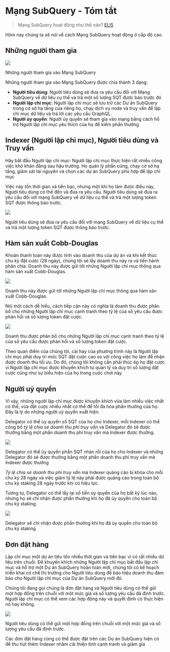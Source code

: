 # Mạng SubQuery - Tóm tắt

> Mạng SubQuery hoạt động như thế nào? [ELI5](https://www.dictionary.com/e/slang/eli5/#:~:text=ELI5%20stands%20for%20the%20phrase,naive%20understanding%20of%20the%20issue.)

Hôm nay chúng ta sẽ nói về cách Mạng SubQuery hoạt động ở cấp độ cao.

## Những người tham gia


![](https://miro.medium.com/max/1400/1*9993cakplwupZC5tbUv3vA.png)

Những người tham gia vào Mạng SubQuery

Những người tham gia vào Mạng SubQuery được chia thành 3 dạng:

-   **Người tiêu dùng**: Người tiêu dùng sẽ đưa ra yêu cầu đối với Mạng SubQuery về dữ liệu cụ thể và trả một số lượng SQT được báo trước đó
-   **Người lập chỉ mục**: Người lập chỉ mục sẽ lưu trữ các Dự án SubQuery trong cơ sở hạ tầng của riêng họ, chạy dịch vụ node và truy vấn để lập chỉ mục dữ liệu và trả lời các yêu cầu GraphQL.
-   **Người ủy quyền**: Người ủy quyền sẽ tham gia vào mạng bằng cách hỗ trợ Người lập chỉ mục yêu thích của họ để kiếm phần thưởng

## Indexer (Người lập chỉ mục), Người tiêu dùng và Truy vấn

Hãy bắt đầu Người lập chỉ mục: Người lập chỉ mục thực hiện rất nhiều công việc khó khăn đằng sau hậu trường. Họ quản lý phần cứng, chạy cơ sở hạ tầng, giám sát tài nguyên và chọn các dự án SubQuery phù hợp để lập chỉ mục

Việc này tốn thời gian và tiền bạc, nhưng một khi họ làm được điều này, Người tiêu dùng có thể đến và đưa ra yêu cầu. Người tiêu dùng sẽ đưa ra yêu cầu đối với mạng SubQuery về dữ liệu cụ thể và trả một lượng token SQT được thông báo trước.

![](https://miro.medium.com/max/1400/1*dKLkzSc2uXYaPW_IXUxstQ.png)

Người tiêu dùng sẽ đưa ra yêu cầu đối với mạng SubQuery về dữ liệu cụ thể và trả một lượng token SQT được thông báo trước.

## Hàm sản xuất Cobb-Douglas

Khoản thanh toán này được tính vào doanh thu của dự án và khi kết thúc chu kỳ đặt cược (28 ngày), chúng tôi sẽ lấy doanh thu này ra và tiến hành phân chia. Doanh thu này được gửi tới những Người lập chỉ mục thông qua hàm sản xuất Cobb-Douglas.

![](https://miro.medium.com/max/1400/1*E-W7o7cWoclxHb8rXAMdpA.png)

Doanh thu này được gửi tới những Người lập chỉ mục thông qua hàm sản xuất Cobb-Douglas.

Nói một cách dễ hiểu, cách tiếp cận này có nghĩa là doanh thu được phân bổ cho những Người lập chỉ mục cạnh tranh theo tỷ lệ của số yêu cầu được phản hồi và số lượng token đặt cược.

![](https://miro.medium.com/max/1400/1*VhDu2BGDxd3ob7z9XkoOXA.png)

Doanh thu được phân bổ cho những Người lập chỉ mục cạnh tranh theo tỷ lệ của số yêu cầu được phản hồi và số lượng token đặt cược.

Theo quan điểm của chúng tôi, cái hay của phương trình này là Người lập chỉ mục phải duy trì mức SQT đặt cược cao so với công việc họ làm để nhận được doanh thu tối ưu. Do đó, chúng tôi không cần phải thúc ép họ đặt cược vì Người lập chỉ mục được khuyến khích tự quản lý và duy trì số lượng đặt cược cũng như sự biểu hiện của họ trong cuộc chơi này.

## Người uỷ quyền

Vì vậy, những người lập chỉ mục được khuyến khích vừa làm nhiều việc nhất có thể, vừa đặt cược nhiều nhất có thể để tối đa hóa phần thưởng của họ. Đây là lý do những người uỷ quyền xuất hiện.

Delegator có thể ủy quyền số SQT của họ cho Indexer, mỗi Indexer có thể công bố _tỷ lệ chia sẻ doanh thu phí truy vấn_ và Delegator đó sẽ được thưởng bằng một phần doanh thu phí truy vấn mà Indexer được thưởng.

![](https://miro.medium.com/max/1400/1*YoN7PV7h3a2nAFN-ODqILg.png)

Delegator có thể ủy quyền phần SQT nhàn rỗi của họ cho Indexer và những Delegator đó sẽ được thưởng bằng một phần doanh thu phí truy vấn mà Indexer được thưởng

_Tỷ lệ chia sẻ doanh thu phí truy vấn_ mà Indexer quảng cáo bị khóa cho mỗi chu kỳ 28 ngày và việc giảm tỷ lệ này phải được quảng cáo trong toàn bộ chu kỳ staking 28 ngày trước khi có hiệu lực.

Tương tự, Delegator có thể lấy lại số tiền ủy quyền của họ bất kỳ lúc nào, nhưng họ sẽ chỉ nhận được phần thưởng khi họ đã ủy quyền cho toàn bộ chu kỳ staking.

![](https://miro.medium.com/max/1400/0*we0k4A07pbj86COZ)

Delegator sẽ chỉ nhận được phần thưởng khi họ đã ủy quyền cho toàn bộ chu kỳ staking

## Đơn đặt hàng

Lập chỉ mục một dự án tiêu tốn nhiều thời gian và tiền bạc vì có rất nhiều dữ liệu trên chuỗi. Để khuyến khích những Người lập chỉ mục bắt đầu lập chỉ mục và hỗ trợ một Dự án SubQuery hoàn toàn mới, chúng tôi có kế hoạch triển khai cơ chế thị trường cho Người tiêu dùng để báo hiệu doanh thu đảm bảo cho Người lập chỉ mục của Dự án SubQuery mới đó.

Chúng tôi đang gọi chúng là đơn đặt hàng và Người tiêu dùng có thể gửi một hợp đồng trên chuỗi với một mức giá và số lượng yêu cầu đã định trước. Người lập chỉ mục có thể xem các hợp động này và quyết định có thực hiện nó hay không.

![](https://miro.medium.com/max/1400/1*IPtaZlt24E7h9bKNZWdSCw.png)

Người tiêu dùng có thể gửi một hợp đồng trên chuỗi với một mức giá và số lượng yêu cầu đã định trước.

Các đơn đặt hàng cũng có thể được đặt trên các Dự án SubQuery hiện có để thu hút thêm Indexer nhằm cải thiện tính cạnh tranh và giảm giá